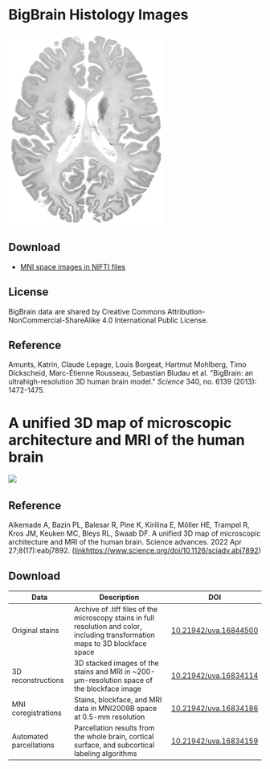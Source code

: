 # BigBrain Histology Images

![bigbrain](/images/BigBrain.png)

## Download

- [MNI space images in NIFTI files](https://pitt-my.sharepoint.com/:f:/g/personal/yehfc_pitt_edu/EpfUIKeDq0RHiayNGkt2kTEBwN_MsWerxfCxgHM2IWVe2Q?e=LdY3Nj)

## License

BigBrain data are shared by Creative Commons Attribution-NonCommercial-ShareAlike 4.0 International Public License.

## Reference

Amunts, Katrin, Claude Lepage, Louis Borgeat, Hartmut Mohlberg, Timo Dickscheid, Marc-Étienne Rousseau, Sebastian Bludau et al. "BigBrain: an ultrahigh-resolution 3D human brain model." *Science* 340, no. 6139 (2013): 1472-1475.



# A unified 3D map of microscopic architecture and MRI of the human brain

<img src="https://github.com/frankyeh/Brain-Data/assets/275569/4cdd4ec7-0330-41dd-a5ba-d65b259432ed" width=500 />

## Reference

Alkemade A, Bazin PL, Balesar R, Pine K, Kirilina E, Möller HE, Trampel R, Kros JM, Keuken MC, Bleys RL, Swaab DF. A unified 3D map of microscopic architecture and MRI of the human brain. Science advances. 2022 Apr 27;8(17):eabj7892. ([link](https://www.science.org/doi/10.1126/sciadv.abj7892)https://www.science.org/doi/10.1126/sciadv.abj7892)

## Download

| Data | Description | DOI |
| --- | --- | --- |
| Original stains | Archive of .tiff files of the microscopy stains in full resolution and color, including transformation maps to 3D blockface space | [10.21942/uva.16844500](https://doi.org/10.21942/uva.16844500) |
| 3D reconstructions | 3D stacked images of the stains and MRI in ~200-μm-resolution space of the blockface image | [10.21942/uva.16834114](https://doi.org/10.21942/uva.16834114) |
| MNI coregistrations | Stains, blockface, and MRI data in MNI2009B space at 0.5-mm resolution | [10.21942/uva.16834186](https://doi.org/10.21942/uva.16834186) |
| Automated parcellations | Parcellation results from the whole brain, cortical surface, and subcortical labeling algorithms | [10.21942/uva.16834159](https://doi.org/10.21942/uva.16834159) |
